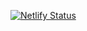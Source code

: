 [![Netlify Status](https://api.netlify.com/api/v1/badges/d8c26707-f7d9-4f92-b5d3-37770ee8e942/deploy-status)](https://app.netlify.com/sites/vivation/deploys)
